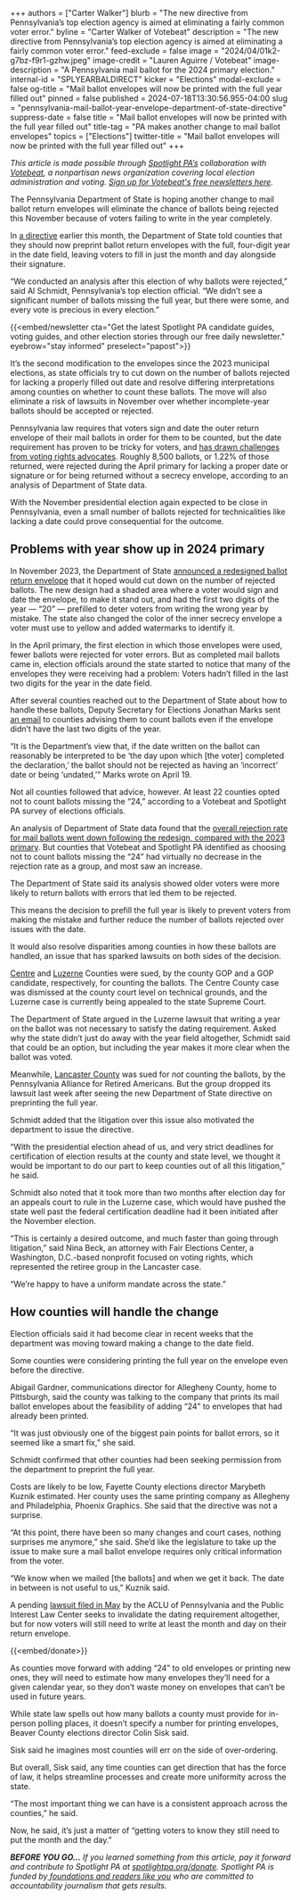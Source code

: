 +++
authors = ["Carter Walker"]
blurb = "The new directive from Pennsylvania’s top election agency is aimed at eliminating a fairly common voter error."
byline = "Carter Walker of Votebeat"
description = "The new directive from Pennsylvania’s top election agency is aimed at eliminating a fairly common voter error."
feed-exclude = false
image = "2024/04/01k2-g7bz-f9r1-gzhw.jpeg"
image-credit = "Lauren Aguirre / Votebeat"
image-description = "A Pennsylvania mail ballot for the 2024 primary election."
internal-id = "SPLYEARBALDIRECT"
kicker = "Elections"
modal-exclude = false
og-title = "Mail ballot envelopes will now be printed with the full year filled out"
pinned = false
published = 2024-07-18T13:30:56.955-04:00
slug = "pennsylvania-mail-ballot-year-envelope-department-of-state-directive"
suppress-date = false
title = "Mail ballot envelopes will now be printed with the full year filled out"
title-tag = "PA makes another change to mail ballot envelopes"
topics = ["Elections"]
twitter-title = "Mail ballot envelopes will now be printed with the full year filled out"
+++

<em>This article is made possible through </em><a href="https://www.spotlightpa.org/"><em>Spotlight PA’s</em></a><em> collaboration with </em><a href="https://www.votebeat.org/"><em>Votebeat</em></a><em>, a nonpartisan news organization covering local election administration and voting. </em><a href="https://www.votebeat.org/newsletters/"><em>Sign up for Votebeat&#39;s free newsletters here</em></a><em>.</em>

The Pennsylvania Department of State is hoping another change to mail ballot return envelopes will eliminate the chance of ballots being rejected this November because of voters failing to write in the year completely.

In <a href="https://www.pa.gov/content/dam/copapwp-pagov/en/dos/resources/voting-and-elections/directives-and-guidance/2024-Directive-Absentee-Mail-in-Ballot-Materials-v2.0.pdf">a directive</a> earlier this month, the Department of State told counties that they should now preprint ballot return envelopes with the full, four-digit year in the date field, leaving voters to fill in just the month and day alongside their signature.

“We conducted an analysis after this election of why ballots were rejected,” said Al Schmidt, Pennsylvania’s top election official. “We didn’t see a significant number of ballots missing the full year, but there were some, and every vote is precious in every election.”<strong></strong>

{{<embed/newsletter cta="Get the latest Spotlight PA candidate guides, voting guides, and other election stories through our free daily newsletter." eyebrow="stay informed" preselect="papost">}}

It’s the second modification to the envelopes since the 2023 municipal elections, as state officials try to cut down on the number of ballots rejected for lacking a properly filled out date and resolve differing interpretations among counties on whether to count these ballots. The move will also eliminate a risk of lawsuits in November over whether incomplete-year ballots should be accepted or rejected.

Pennsylvania law requires that voters sign and date the outer return envelope of their mail ballots in order for them to be counted, but the date requirement has proven to be tricky for voters, and <a href="https://www.votebeat.org/pennsylvania/2024/03/29/undated-mail-ballots-third-circuit-court-ruling-materiality/">has drawn challenges from voting rights advocates</a>. Roughly 8,500 ballots, or 1.22% of those returned, were rejected during the April primary for lacking a proper date or signature or for being returned without a secrecy envelope, according to an analysis of Department of State data.

With the November presidential election again expected to be close in Pennsylvania, even a small number of ballots rejected for technicalities like lacking a date could prove consequential for the outcome.

## Problems with year show up in 2024 primary

In November 2023, the Department of State <a href="https://www.inquirer.com/news/pennsylvania/mail-ballot-pa-new-envelopes-2024-election-20231129.html">announced a redesigned ballot return envelope</a> that it hoped would cut down on the number of rejected ballots. The new design had a shaded area where a voter would sign and date the envelope, to make it stand out, and had the first two digits of the year — “20” — prefilled to deter voters from writing the wrong year by mistake. The state also changed the color of the inner secrecy envelope a voter must use to yellow and added watermarks to identify it.

In the April primary, the first election in which those envelopes were used, fewer ballots were rejected for voter errors. But as completed mail ballots came in, election officials around the state started to notice that many of the envelopes they were receiving had a problem: Voters hadn’t filled in the last two digits for the year in the date field.

After several counties reached out to the Department of State about how to handle these ballots, Deputy Secretary for Elections Jonathan Marks sent <a href="https://drive.google.com/file/d/1oDASH7Mdw-Jvx9-oKo7ajKq71hdVOVmy/view?usp=sharing">an email</a> to counties advising them to count ballots even if the envelope didn’t have the last two digits of the year.

“It is the Department’s view that, if the date written on the ballot can reasonably be interpreted to be ‘the day upon which \[the voter\] completed the declaration,’ the ballot should not be rejected as having an ‘incorrect’ date or being ‘undated,’” Marks wrote on April 19.

Not all counties followed that advice, however. At least 22 counties opted not to count ballots missing the “24,” according to a Votebeat and Spotlight PA survey of elections officials.

An analysis of Department of State data found that the <a href="https://www.spotlightpa.org/news/2024/05/pennsylvania-election-2024-mail-ballot-rejection-reasons-incorrect-date/">overall rejection rate for mail ballots went down following the redesign, compared with the 2023 primary</a>. But counties that Votebeat and Spotlight PA identified as choosing not to count ballots missing the “24” had virtually no decrease in the rejection rate as a group, and most saw an increase.

The Department of State said its analysis showed older voters were more likely to return ballots with errors that led them to be rejected.

This means the decision to prefill the full year is likely to prevent voters from making the mistake and further reduce the number of ballots rejected over issues with the date.

It would also resolve disparities among counties in how these ballots are handled, an issue that has sparked lawsuits on both sides of the decision.

<a href="https://www.statecollege.com/articles/elections/centre-county-judge-dismisses-republicans-challenge-of-improperly-dated-primary-mail-ballots/">Centre</a> and <a href="https://www.wvia.org/news/local/2024-05-23/052324luz-117thhouse">Luzerne</a> Counties were sued, by the county GOP and a GOP candidate, respectively, for counting the ballots. The Centre County case was dismissed at the county court level on technical grounds, and the Luzerne case is currently being appealed to the state Supreme Court.

The Department of State argued in the Luzerne lawsuit that writing a year on the ballot was not necessary to satisfy the dating requirement. Asked why the state didn’t just do away with the year field altogether, Schmidt said that could be an option, but including the year makes it more clear when the ballot was voted.

Meanwhile, <a href="https://lancasteronline.com/news/local/lawsuit-challenges-lancaster-county-over-rejected-mail-in-ballots-in-april-primary-update/article_ac0d579a-2737-11ef-b215-a77c0889dfb8.html">Lancaster County</a> was sued for <em>not</em> counting the ballots, by the Pennsylvania Alliance for Retired Americans. But the group dropped its lawsuit last week after seeing the new Department of State directive on preprinting the full year.

Schmidt added that the litigation over this issue also motivated the department to issue the directive.

“With the presidential election ahead of us, and very strict deadlines for certification of election results at the county and state level, we thought it would be important to do our part to keep counties out of all this litigation,” he said.

Schmidt also noted that it took more than two months after election day for an appeals court to rule in the Luzerne case, which would have pushed the state well past the federal certification deadline had it been initiated after the November election.

“This is certainly a desired outcome, and much faster than going through litigation,” said Nina Beck, an attorney with Fair Elections Center, a Washington, D.C.-based nonprofit focused on voting rights, which represented the retiree group in the Lancaster case.

“We’re happy to have a uniform mandate across the state.”

## How counties will handle the change

Election officials said it had become clear in recent weeks that the department was moving toward making a change to the date field.

Some counties were considering printing the full year on the envelope even before the directive.

Abigail Gardner, communications director for Allegheny County, home to Pittsburgh, said the county was talking to the company that prints its mail ballot envelopes about the feasibility of adding “24” to envelopes that had already been printed.

“It was just obviously one of the biggest pain points for ballot errors, so it seemed like a smart fix,” she said.

Schmidt confirmed that other counties had been seeking permission from the department to preprint the full year.

Costs are likely to be low, Fayette County elections director Marybeth Kuznik estimated. Her county uses the same printing company as Allegheny and Philadelphia, Phoenix Graphics. She said that the directive was not a surprise.

“At this point, there have been so many changes and court cases, nothing surprises me anymore,” she said. She’d like the legislature to take up the issue to make sure a mail ballot envelope requires only critical information from the voter.

“We know when we mailed \[the ballots\] and when we get it back. The date in between is not useful to us,” Kuznik said.

A pending <a href="https://www.spotlightpa.org/news/2024/05/pennsylvania-election-2024-mail-ballot-dating-aclu-state-challenge-commonwealth-court/">lawsuit filed in May</a> by the ACLU of Pennsylvania and the Public Interest Law Center seeks to invalidate the dating requirement altogether, but for now voters will still need to write at least the month and day on their return envelope.

{{<embed/donate>}}

As counties move forward with adding “24” to old envelopes or printing new ones, they will need to estimate how many envelopes they’ll need for a given calendar year, so they don’t waste money on envelopes that can’t be used in future years.

While state law spells out how many ballots a county must provide for in-person polling places, it doesn’t specify a number for printing envelopes, Beaver County elections director Colin Sisk said.

Sisk said he imagines most counties will err on the side of over-ordering.

But overall, Sisk said, any time counties can get direction that has the force of law, it helps streamline processes and create more uniformity across the state.

“The most important thing we can have is a consistent approach across the counties,” he said.

Now, he said, it’s just a matter of “getting voters to know they still need to put the month and the day.”

<strong><em>BEFORE YOU GO…</em></strong><em> If you learned something from this article, pay it forward and contribute to Spotlight PA at </em><a href="https://www.spotlightpa.org/donate"><em>spotlightpa.org/donate</em></a><em>. Spotlight PA is funded by</em><a href="https://www.spotlightpa.org/support"><em> foundations and readers like you</em></a><em> who are committed to accountability journalism that gets results.</em>

